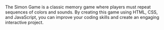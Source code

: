 The Simon Game is a classic memory game where players must repeat sequences of colors and sounds. By creating this game using HTML, CSS, and JavaScript, you can improve your coding skills and create an engaging interactive project.
